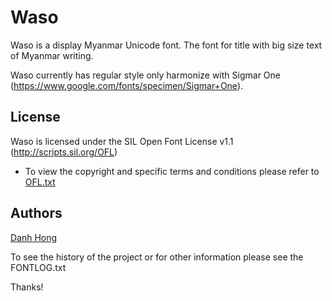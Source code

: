 ﻿Waso
======================


Waso is a display Myanmar Unicode font. The font for title with big size text of Myanmar writing.

Waso currently has regular style only harmonize with Sigmar One (<https://www.google.com/fonts/specimen/Sigmar+One>).

## License


Waso is licensed under the SIL Open Font License v1.1 (<http://scripts.sil.org/OFL>)


- To view the copyright and specific terms and conditions please refer to [OFL.txt](https://github.com/khmertype/Waso/blob/master/OFL.txt)




## Authors

[Danh Hong](http://www.khmertype.org)

To see the history of the project or for other information please see the FONTLOG.txt 



Thanks!
